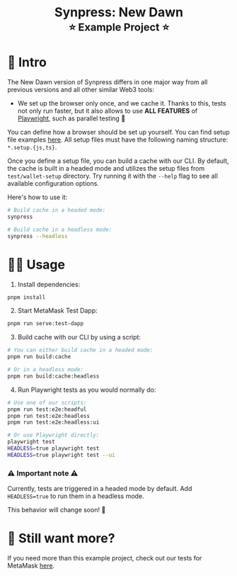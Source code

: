 <h1 align="center">
    Synpress: New Dawn
    <br>
    <small>⭐ Example Project ⭐</small>
</h1>

# 📖 Intro

The New Dawn version of Synpress differs in one major way from all previous versions and all other similar Web3 tools:
- We set up the browser only once, and we cache it. Thanks to this, tests not only run faster, but it also allows to use **ALL FEATURES** of [Playwright](https://playwright.dev/), such as parallel testing 🚀

You can define how a browser should be set up yourself. You can find setup file examples [here](./test/wallet-setup). All setup files must have the following naming structure: `*.setup.{js,ts}`.

Once you define a setup file, you can build a cache with our CLI. By default, the cache is built in a headed mode and utilizes the setup files from `test/wallet-setup` directory.
Try running it with the `--help` flag to see all available configuration options.

Here's how to use it:
```bash
# Build cache in a headed mode:
synpress

# Build cache in a headless mode:
synpress --headless
```

# 🧑‍💻 Usage

1. Install dependencies:
```bash
pnpm install 
```

2. Start MetaMask Test Dapp:
```bash
pnpm run serve:test-dapp
```

3. Build cache with our CLI by using a script:
```bash
# You can either build cache in a headed mode:
pnpm run build:cache

# Or in a headless mode:
pnpm run build:cache:headless
```

4. Run Playwright tests as you would normally do:
```bash
# Use one of our scripts:
pnpm run test:e2e:headful
pnpm run test:e2e:headless
pnpm run test:e2e:headless:ui

# Or use Playwright directly:
playwright test
HEADLESS=true playwright test
HEADLESS=true playwright test --ui
```

### ⚠️ Important note ⚠️

Currently, tests are triggered in a headed mode by default. Add `HEADLESS=true` to run them in a headless mode.

This behavior will change soon! 🫡

# 🤔 Still want more?

If you need more than this example project, check out our tests for MetaMask [here](../../wallets/metamask/test/e2e).
